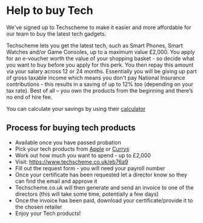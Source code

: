 # Help to buy Tech

We've signed up to Techscheme to make it easier and more affordable for our team to buy the latest tech gadgets.

Techscheme lets you get the latest tech, such as Smart Phones, Smart Watches and/or Game Consoles, up to a maximum value £2,000. You apply for an e-voucher worth the value of your shopping basket - so decide what you want to buy before you apply for this perk.
You then repay this amount via your salary across 12 or 24 months. Essentially you will be giving up part of gross taxable income which means you don't pay National Insurance contributions - this results in a saving of up to 12% too (depending on your tax rate). 
Best of all – you own the products from the beginning and there’s no end of hire fee.

You can calculate your savings by using their [calculator](https://www.techscheme.co.uk/how-it-works)

## Process for buying tech products

- Available once you have passed probation
- Pick your tech products from [Apple](https://www.apple.com) or [Currys](https://www.currys.co.uk/gbuk/index.html)
- Work out how much you want to spend - up to £2,000
- Visit: https://www.techscheme.co.uk/eb76a9
- Fill out the request form - you will need your payroll number 
- Once your certificate has been requested let a director know so they can find the email and approve it
- Techscheme.co.uk will then generate and send an invoice to one of the directors (this will take some time, potentially a few days)
- Once the invoice has been paid, download your certificate/provide it to the chosen retailer
- Enjoy your Tech products!
